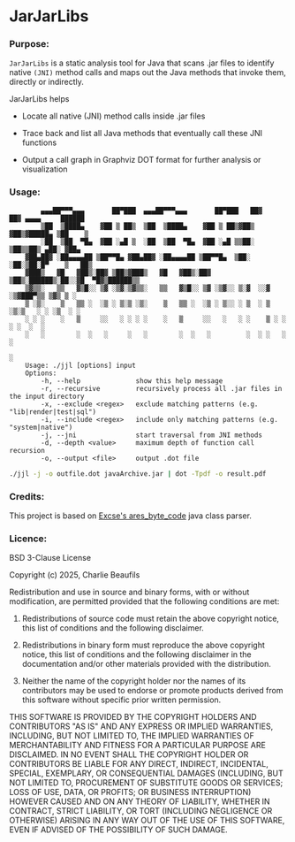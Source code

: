 # JarJarLibs


### Purpose:

`JarJarLibs` is a static analysis tool for Java that scans .jar files to identify native `(JNI)` method calls and maps out the Java methods that invoke them, directly or indirectly.


JarJarLibs helps 

- Locate all native (JNI) method calls inside .jar files

- Trace back and list all Java methods that eventually call these JNI functions

- Output a call graph in Graphviz DOT format for further analysis or visualization


### Usage:

```
        ▄▄▄██▀▀▀▄▄▄       ██▀███  ▄▄▄██▀▀▀▄▄▄       ██▀███   ██▓     ██▓ ▄▄▄▄     ██████ 
        ▒██  ▒████▄    ▓██ ▒ ██▒  ▒██  ▒████▄    ▓██ ▒ ██▒▓██▒    ▓██▒▓█████▄ ▒██    ▒ 
        ░██  ▒██  ▀█▄  ▓██ ░▄█ ▒  ░██  ▒██  ▀█▄  ▓██ ░▄█ ▒▒██░    ▒██▒▒██▒ ▄██░ ▓██▄   
    ▓██▄██▓ ░██▄▄▄▄██ ▒██▀▀█▄ ▓██▄██▓ ░██▄▄▄▄██ ▒██▀▀█▄  ▒██░    ░██░▒██░█▀    ▒   ██▒
    ▓███▒   ▓█   ▓██▒░██▓ ▒██▒▓███▒   ▓█   ▓██▒░██▓ ▒██▒░██████▒░██░░▓█  ▀█▓▒██████▒▒
    ▒▓▒▒░   ▒▒   ▓▒█░░ ▒▓ ░▒▓░▒▓▒▒░   ▒▒   ▓▒█░░ ▒▓ ░▒▓░░ ▒░▓  ░░▓  ░▒▓███▀▒▒ ▒▓▒ ▒ ░
    ▒ ░▒░    ▒   ▒▒ ░  ░▒ ░ ▒░▒ ░▒░    ▒   ▒▒ ░  ░▒ ░ ▒░░ ░ ▒  ░ ▒ ░▒░▒   ░ ░ ░▒  ░ ░
    ░ ░ ░    ░   ▒     ░░   ░ ░ ░ ░    ░   ▒     ░░   ░   ░ ░    ▒ ░ ░    ░ ░  ░  ░  
    ░   ░        ░  ░   ░     ░   ░        ░  ░   ░         ░  ░ ░   ░            ░  
                                                                            ░          
    Usage: ./jjl [options] input
    Options:
        -h, --help              show this help message
        -r, --recursive         recursively process all .jar files in the input directory
        -x, --exclude <regex>   exclude matching patterns (e.g. "lib|render|test|sql")
        -i, --include <regex>   include only matching patterns (e.g. "system|native")
        -j, --jni               start traversal from JNI methods
        -d, --depth <value>     maximum depth of function call recursion
        -o, --output <file>     output .dot file
```

```bash
./jjl -j -o outfile.dot javaArchive.jar | dot -Tpdf -o result.pdf
```


### Credits:

This project is based on [Excse's ares_byte_code](https://github.com/Excse/ares_byte_code/) java class parser.

### Licence:

BSD 3-Clause License

Copyright (c) 2025, Charlie Beaufils

Redistribution and use in source and binary forms, with or without
modification, are permitted provided that the following conditions are met:

1. Redistributions of source code must retain the above copyright notice, this
   list of conditions and the following disclaimer.

2. Redistributions in binary form must reproduce the above copyright notice,
   this list of conditions and the following disclaimer in the documentation
   and/or other materials provided with the distribution.

3. Neither the name of the copyright holder nor the names of its
   contributors may be used to endorse or promote products derived from
   this software without specific prior written permission.

THIS SOFTWARE IS PROVIDED BY THE COPYRIGHT HOLDERS AND CONTRIBUTORS "AS IS"
AND ANY EXPRESS OR IMPLIED WARRANTIES, INCLUDING, BUT NOT LIMITED TO, THE
IMPLIED WARRANTIES OF MERCHANTABILITY AND FITNESS FOR A PARTICULAR PURPOSE ARE
DISCLAIMED. IN NO EVENT SHALL THE COPYRIGHT HOLDER OR CONTRIBUTORS BE LIABLE
FOR ANY DIRECT, INDIRECT, INCIDENTAL, SPECIAL, EXEMPLARY, OR CONSEQUENTIAL
DAMAGES (INCLUDING, BUT NOT LIMITED TO, PROCUREMENT OF SUBSTITUTE GOODS OR
SERVICES; LOSS OF USE, DATA, OR PROFITS; OR BUSINESS INTERRUPTION) HOWEVER
CAUSED AND ON ANY THEORY OF LIABILITY, WHETHER IN CONTRACT, STRICT LIABILITY,
OR TORT (INCLUDING NEGLIGENCE OR OTHERWISE) ARISING IN ANY WAY OUT OF THE USE
OF THIS SOFTWARE, EVEN IF ADVISED OF THE POSSIBILITY OF SUCH DAMAGE.